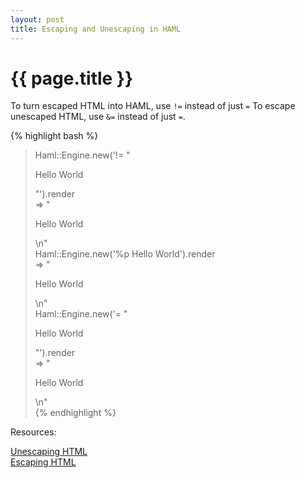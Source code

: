```yaml
---
layout: post
title: Escaping and Unescaping in HAML
---
```

{{ page.title }}
================

To turn escaped HTML into HAML, use <code>!=</code> instead of just <code>=</code>
To escape unescaped HTML, use <code>&=</code> instead of just <code>=</code>.

{% highlight bash %}
> Haml::Engine.new('!= "<p> Hello World</p>"').render<br>
=> "<p> Hello World</p>\n" <br>
> Haml::Engine.new('%p Hello World').render<br>
=> "<p>Hello World</p>\n" <br>
> Haml::Engine.new('= "<p> Hello World</p>"').render<br>
=> "<p> Hello World</p>\n" <br>
{% endhighlight %}

Resources:

<a href="http://haml-lang.com/docs/yardoc/file.HAML_REFERENCE.html#unescaping_html">Unescaping HTML</a><br />
<a href="http://haml-lang.com/docs/yardoc/file.HAML_REFERENCE.html#escaping_html">Escaping HTML</a>
